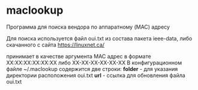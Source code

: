# maclookup
Программа для поиска вендора по аппаратному (MAC) адресу

Для поиска используется файл oui.txt из состава пакета ieee-data, либо скачанного с сайта https://linuxnet.ca/

принимает в качестве аргумента MAC адрес в формате XX:XX:XX:XX:XX:XX либо XX-XX-XX-XX-XX-XX
В конфигурационном файле ~/.maclookup содержится две строки:
**folder** - для указания директории расположения oui.txt
**url** - ссылка для обновления файла oui.txt
